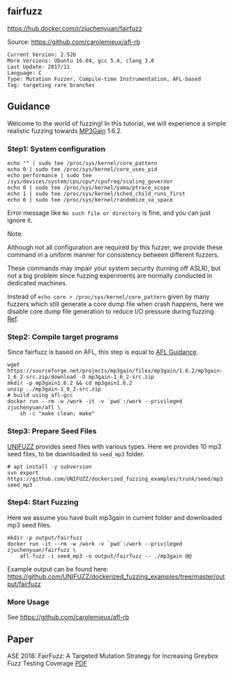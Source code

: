 ## fairfuzz

https://hub.docker.com/r/zjuchenyuan/fairfuzz

Source: https://github.com/carolemieux/afl-rb

```
Current Version: 2.52b
More Versions: Ubuntu 16.04, gcc 5.4, clang 3.8
Last Update: 2017/11
Language: C
Type: Mutation Fuzzer, Compile-time Instrumentation, AFL-based
Tag: targeting rare branches
```

## Guidance

Welcome to the world of fuzzing! 
In this tutorial, we will experience a simple realistic fuzzing towards [MP3Gain](http://mp3gain.sourceforge.net/) 1.6.2.

### Step1: System configuration

```
echo "" | sudo tee /proc/sys/kernel/core_pattern
echo 0 | sudo tee /proc/sys/kernel/core_uses_pid
echo performance | sudo tee /sys/devices/system/cpu/cpu*/cpufreq/scaling_governor
echo 0 | sudo tee /proc/sys/kernel/yama/ptrace_scope
echo 1 | sudo tee /proc/sys/kernel/sched_child_runs_first
echo 0 | sudo tee /proc/sys/kernel/randomize_va_space
```

Error message like `No such file or directory` is fine, and you can just ignore it.

Note: 

Although not all configuration are required by this fuzzer, we provide these command in a uniform manner for consistency between different fuzzers. 

These commands may impair your system security (turning off ASLR), but not a big problem since fuzzing experiments are normally conducted in dedicated machines.

Instead of `echo core > /proc/sys/kernel/core_pattern` given by many fuzzers which still generate a core dump file when crash happens, 
here we disable core dump file generation to reduce I/O pressure during fuzzing. [Ref](http://man7.org/linux/man-pages/man5/core.5.html).

### Step2: Compile target programs

Since fairfuzz is based on AFL, this step is equal to [AFL Guidance](https://hub.docker.com/r/zjuchenyuan/afl).

```
wget https://sourceforge.net/projects/mp3gain/files/mp3gain/1.6.2/mp3gain-1_6_2-src.zip/download -O mp3gain-1_6_2-src.zip
mkdir -p mp3gain1.6.2 && cd mp3gain1.6.2
unzip ../mp3gain-1_6_2-src.zip
# build using afl-gcc
docker run --rm -w /work -it -v `pwd`:/work --privileged zjuchenyuan/afl \
    sh -c "make clean; make"
```

### Step3: Prepare Seed Files

[UNIFUZZ](https://github.com/UNIFUZZ/seeds) provides seed files with various types. Here we provides 10 mp3 seed files, to be downloaded to `seed_mp3` folder.

```
# apt install -y subversion
svn export https://github.com/UNIFUZZ/dockerized_fuzzing_examples/trunk/seed/mp3 seed_mp3
```

### Step4: Start Fuzzing

Here we assume you have built mp3gain in current folder and downloaded mp3 seed files.

```
mkdir -p output/fairfuzz
docker run -it --rm -w /work -v `pwd`:/work --privileged  zjuchenyuan/fairfuzz \
    afl-fuzz -i seed_mp3 -o output/fairfuzz -- ./mp3gain @@
```

Example output can be found here: https://github.com/UNIFUZZ/dockerized_fuzzing_examples/tree/master/output/fairfuzz

### More Usage

See https://github.com/carolemieux/afl-rb

## Paper

ASE 2018: FairFuzz: A Targeted Mutation Strategy for Increasing Greybox Fuzz Testing Coverage [PDF](http://www.carolemieux.com/fairfuzz-ase18.pdf)